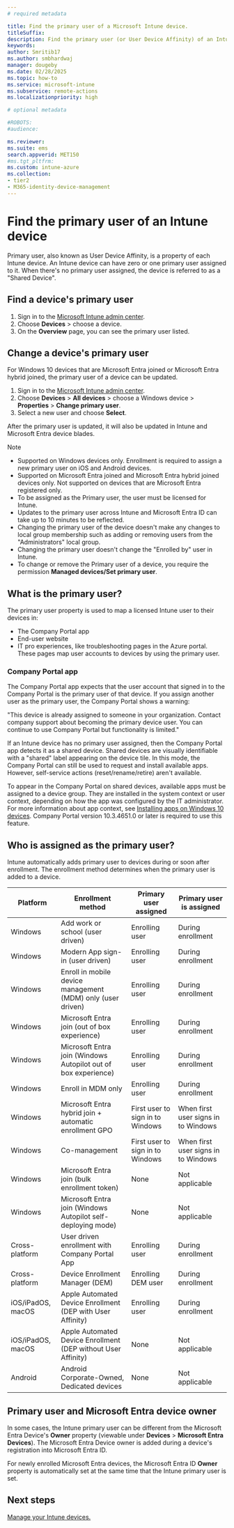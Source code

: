 ```yaml
---
# required metadata

title: Find the primary user of a Microsoft Intune device.
titleSuffix:
description: Find the primary user (or User Device Affinity) of an Intune device.
keywords:
author: Smritib17
ms.author: smbhardwaj
manager: dougeby
ms.date: 02/28/2025
ms.topic: how-to
ms.service: microsoft-intune
ms.subservice: remote-actions
ms.localizationpriority: high

# optional metadata

#ROBOTS:
#audience:

ms.reviewer:
ms.suite: ems
search.appverid: MET150
#ms.tgt_pltfrm:
ms.custom: intune-azure
ms.collection:
- tier2
- M365-identity-device-management
---
```


# Find the primary user of an Intune device

Primary user, also known as User Device Affinity, is a property of each Intune device.
An Intune device can have zero or one primary user assigned to it. When there's no primary user assigned, the device is referred to as a "Shared Device".

## Find a device's primary user

1. Sign in to the [Microsoft Intune admin center](https://go.microsoft.com/fwlink/?linkid=2109431).
2. Choose **Devices** > choose a device.
3. On the **Overview** page, you can see the primary user listed.

## Change a device's primary user

For Windows 10 devices that are Microsoft Entra joined or Microsoft Entra hybrid joined, the primary user of a device can be updated.

1. Sign in to the [Microsoft Intune admin center](https://go.microsoft.com/fwlink/?linkid=2109431).
2. Choose **Devices** > **All devices** > choose a Windows device > **Properties** > **Change primary user**.
3. Select a new user and choose **Select**.

After the primary user is updated, it will also be updated in Intune and Microsoft Entra device blades.

>[!NOTE]
>- Supported on Windows devices only. Enrollment is required to assign a new primary user on iOS and Android devices.
>- Supported on Microsoft Entra joined and Microsoft Entra hybrid joined devices only. Not supported on devices that are Microsoft Entra registered only.
>- To be assigned as the Primary user, the user must be licensed for Intune.
>- Updates to the primary user across Intune and Microsoft Entra ID can take up to 10 minutes to be reflected.
>- Changing the primary user of the device doesn't make any changes to local group membership such as adding or removing users from the "Administrators" local group.
>- Changing the primary user doesn't change the "Enrolled by" user in Intune.
>- To change or remove the Primary user of a device, you require the permission **Managed devices/Set primary user**.

## What is the primary user?

The primary user property is used to map a licensed Intune user to their devices in:

- The Company Portal app
- End-user website
- IT pro experiences, like troubleshooting pages in the Azure portal. These pages map user accounts to devices by using the primary user.

### Company Portal app

The Company Portal app expects that the user account that signed in to the Company Portal is the primary user of that device. If you assign another user as the primary user, the Company Portal shows a warning:

"This device is already assigned to someone in your organization. Contact company support about becoming the primary device user. You can continue to use Company Portal but functionality is limited."

If an Intune device has no primary user assigned, then the Company Portal app detects it as a shared device. Shared devices are visually identifiable with a "shared" label appearing on the device tile. In this mode, the Company Portal can still be used to request and install available apps. However, self-service actions (reset/rename/retire) aren't available.

To appear in the Company Portal on shared devices, available apps must be assigned to a device group. They are installed in the system context or user context, depending on how the app was configured by the IT administrator. For more information about app context, see [Installing apps on Windows 10 devices](../apps/apps-windows-10-app-deploy.md). Company Portal version 10.3.4651.0 or later is required to use this feature.

## Who is assigned as the primary user?

Intune automatically adds primary user to devices during or soon after enrollment. The enrollment method determines when the primary user is added to a device.

| Platform | Enrollment method | Primary user assigned | Primary user is assigned |
| ---- | ---- | ---- | ---- |
| Windows | Add work or school (user driven) | Enrolling user | During enrollment |
| Windows | Modern App sign-in (user driven) | Enrolling user | During enrollment |
| Windows | Enroll in mobile device management (MDM) only (user driven) | Enrolling user | During enrollment |
| Windows | Microsoft Entra join (out of box experience) | Enrolling user | During enrollment |
| Windows | Microsoft Entra join (Windows Autopilot out of box experience) | Enrolling user | During enrollment |
| Windows | Enroll in MDM only | Enrolling user | During enrollment |
| Windows | Microsoft Entra hybrid join + automatic enrollment GPO | First user to sign in to Windows | When first user signs in to Windows|
| Windows | Co-management | First user to sign in to Windows | When first user signs in to Windows |
| Windows | Microsoft Entra join (bulk enrollment token) | None | Not applicable |
| Windows | Microsoft Entra join (Windows Autopilot self-deploying mode) | None | Not applicable |
| Cross-platform | User driven enrollment with Company Portal App | Enrolling user | During enrollment |
| Cross-platform | Device Enrollment Manager (DEM) | Enrolling DEM user | During enrollment |
| iOS/iPadOS, macOS | Apple Automated Device Enrollment (DEP with User Affinity) | Enrolling user | During enrollment |
| iOS/iPadOS, macOS | Apple Automated Device Enrollment (DEP without User Affinity) | None | Not applicable |
| Android | Android Corporate-Owned, Dedicated devices | None | Not applicable |

## Primary user and Microsoft Entra device owner

In some cases, the Intune primary user can be different from the Microsoft Entra Device's **Owner** property (viewable under **Devices** > **Microsoft Entra Devices**). The Microsoft Entra Device owner is added during a device's registration into Microsoft Entra ID.

For newly enrolled Microsoft Entra devices, the Microsoft Entra ID **Owner** property is automatically set at the same time that the Intune primary user is set.

## Next steps

[Manage your Intune devices.](device-management.md)
